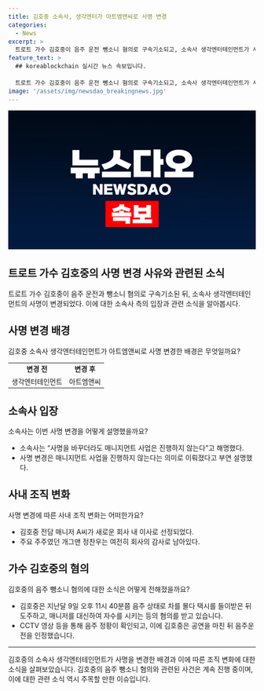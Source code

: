 ```yaml
---
title: 김호중 소속사, 생각엔터가 아트엠앤씨로 사명 변경
categories:
  - News
excerpt: >
  트로트 가수 김호중이 음주 운전 뺑소니 혐의로 구속기소되고, 소속사 생각엔터테인먼트가 사명을 변경했다. 이에 대해 의심이 제기되고 있지만, 회사 측은 매니지먼트 사업을 진행하지 않는다는 설명이다. 김호중과 함께 구속된 대표의 사임과 아티스트의 계약 종료 등으로 회사의 폐업 수순을 예상하고 있으나, 회사는 매니저를 새 사내이사로 내정하고 감사로 여전히 이름을 올리는 등의 조치를 취했다. 5월에 사명을 변경한 이유와 향후 모습에 대한 관심이 높아지고 있다.
feature_text: >
  ## koreablockchain 실시간 뉴스 속보입니다.

  트로트 가수 김호중이 음주 운전 뺑소니 혐의로 구속기소되고, 소속사 생각엔터테인먼트가 사명을 변경했다. 이에 대해 의심이 제기되고 있지만, 회사 측은 매니지먼트 사업을 진행하지 않는다는 설명이다. 김호중과 함께 구속된 대표의 사임과 아티스트의 계약 종료 등으로 회사의 폐업 수순을 예상하고 있으나, 회사는 매니저를 새 사내이사로 내정하고 감사로 여전히 이름을 올리는 등의 조치를 취했다. 5월에 사명을 변경한 이유와 향후 모습에 대한 관심이 높아지고 있다.
image: '/assets/img/newsdao_breakingnews.jpg'
---
```


<p><img src="/assets/img/newsdao_breakingnews.jpg" alt="koreablockchain 속보" /></p>

<h2 data-ke-size="size26">트로트 가수 김호중의 사명 변경 사유와 관련된 소식</h2>

<p data-ke-size="size16">트로트 가수 김호중이 음주 운전과 뺑소니 혐의로 구속기소된 뒤, 소속사 생각엔터테인먼트의 사명이 변경되었다. 이에 대한 소속사 측의 입장과 관련 소식을 알아봅시다.</p>

<h2 data-ke-size="size24">사명 변경 배경</h2>

<p data-ke-size="size16">김호중 소속사 생각엔터테인먼트가 아트엠앤씨로 사명 변경한 배경은 무엇일까요?</p>

<table>
    <tr>
        <td style="text-align: center; height: 17px;"><b>변경 전</b></td>
        <td style="text-align: center; height: 17px;"><b>변경 후</b></td>
    </tr>
    <tr>
        <td style="text-align: center; height: 17px;">생각엔터테인먼트</td>
        <td style="text-align: center; height: 17px;">아트엠앤씨</td>
    </tr>
</table>

<h2 data-ke-size="size24">소속사 입장</h2>

<p data-ke-size="size16">소속사는 이번 사명 변경을 어떻게 설명했을까요?</p>

<ul>
    <li>소속사는 “사명을 바꾸더라도 매니지먼트 사업은 진행하지 않는다”고 해명했다.</li>
    <li>사명 변경은 매니지먼트 사업을 진행하지 않는다는 의미로 이뤄졌다고 부연 설명했다.</li>
</ul>

<h2 data-ke-size="size24">사내 조직 변화</h2>

<p data-ke-size="size16">사명 변경에 따른 사내 조직 변화는 어떠한가요?</p>

<ul>
    <li>김호중 전담 매니저 A씨가 새로운 회사 내 이사로 선정되었다.</li>
    <li>주요 주주였던 개그맨 정찬우는 여전히 회사의 감사로 남아있다.</li>
</ul>

<h2 data-ke-size="size24">가수 김호중의 혐의</h2>

<p data-ke-size="size16">김호중의 음주 뺑소니 혐의에 대한 소식은 어떻게 전해졌을까요?</p>

<ul>
    <li>김호중은 지난달 9일 오후 11시 40분쯤 음주 상태로 차를 몰다 택시를 들이받은 뒤 도주하고, 매니저를 대신하여 자수를 시키는 등의 혐의를 받고 있습니다.</li>
    <li>CCTV 영상 등을 통해 음주 정황이 확인되고, 이에 김호중은 공연을 마친 뒤 음주운전을 인정했습니다.</li>
</ul>

<hr>

<p data-ke-size="size16">김호중의 소속사 생각엔터테인먼트가 사명을 변경한 배경과 이에 따른 조직 변화에 대한 소식을 살펴보았습니다. 김호중의 음주 뺑소니 혐의와 관련된 사건은 계속 진행 중이며, 이에 대한 관련 소식 역시 주목할 만한 이슈입니다.</p>

